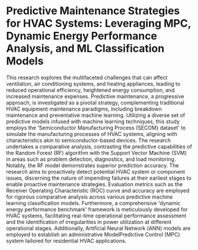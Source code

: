 # Predictive Maintenance Strategies for HVAC Systems: Leveraging MPC, Dynamic Energy Performance Analysis, and ML Classification Models
This research explores the multifaceted challenges that can affect ventilation, air conditioning systems, and heating appliances, leading to reduced operational efficiency, heightened energy consumption, and increased maintenance expenses. Predictive maintenance, a progressive approach, is investigated as a pivotal strategy, complementing traditional HVAC equipment maintenance paradigms, including breakdown maintenance and preventative machine learning. Utilizing a diverse set of predictive models infused with machine learning techniques, this study employs the 'Semiconductor Manufacturing Process 
(SECOM) dataset' to simulate the manufacturing processes of HVAC systems, aligning with characteristics akin to semiconductor-based devices. The research undertakes a comparative analysis, contrasting the predictive capabilities of the Random Forest (RF) algorithm with the Support Vector Machine (SVM) in areas such as problem detection, diagnostics, and load monitoring. Notably, the RF model demonstrates superior prediction accuracy. The research aims to proactively detect potential HVAC system or component issues, discerning the nature of impending failures at their earliest stages to enable proactive maintenance strategies. Evaluation metrics such as the Receiver Operating Characteristic (ROC) curve and accuracy are employed for rigorous comparative analysis across various predictive machine learning classification models. Furthermore, a comprehensive 'dynamic energy performance benchmark' framework is meticulously developed for HVAC systems, facilitating real-time operational performance assessment and the identification of irregularities in power utilization at different operational stages. Additionally, Artificial Neural Network (ANN) models are employed to establish an administrative ModelPredictive Control (MPC) system tailored for residential HVAC applications.

